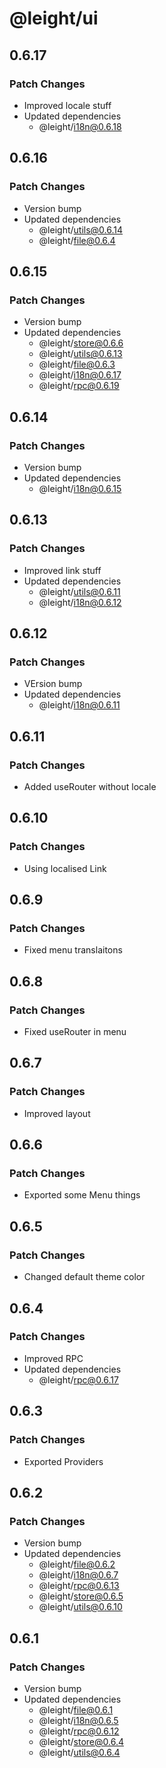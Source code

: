 # @leight/ui

## 0.6.17

### Patch Changes

- Improved locale stuff
- Updated dependencies
    - @leight/i18n@0.6.18

## 0.6.16

### Patch Changes

- Version bump
- Updated dependencies
    - @leight/utils@0.6.14
    - @leight/file@0.6.4

## 0.6.15

### Patch Changes

- Version bump
- Updated dependencies
    - @leight/store@0.6.6
    - @leight/utils@0.6.13
    - @leight/file@0.6.3
    - @leight/i18n@0.6.17
    - @leight/rpc@0.6.19

## 0.6.14

### Patch Changes

- Version bump
- Updated dependencies
    - @leight/i18n@0.6.15

## 0.6.13

### Patch Changes

- Improved link stuff
- Updated dependencies
    - @leight/utils@0.6.11
    - @leight/i18n@0.6.12

## 0.6.12

### Patch Changes

- VErsion bump
- Updated dependencies
    - @leight/i18n@0.6.11

## 0.6.11

### Patch Changes

- Added useRouter without locale

## 0.6.10

### Patch Changes

- Using localised Link

## 0.6.9

### Patch Changes

- Fixed menu translaitons

## 0.6.8

### Patch Changes

- Fixed useRouter in menu

## 0.6.7

### Patch Changes

- Improved layout

## 0.6.6

### Patch Changes

- Exported some Menu things

## 0.6.5

### Patch Changes

- Changed default theme color

## 0.6.4

### Patch Changes

- Improved RPC
- Updated dependencies
    - @leight/rpc@0.6.17

## 0.6.3

### Patch Changes

- Exported Providers

## 0.6.2

### Patch Changes

- Version bump
- Updated dependencies
    - @leight/file@0.6.2
    - @leight/i18n@0.6.7
    - @leight/rpc@0.6.13
    - @leight/store@0.6.5
    - @leight/utils@0.6.10

## 0.6.1

### Patch Changes

- Version bump
- Updated dependencies
    - @leight/file@0.6.1
    - @leight/i18n@0.6.5
    - @leight/rpc@0.6.12
    - @leight/store@0.6.4
    - @leight/utils@0.6.4
